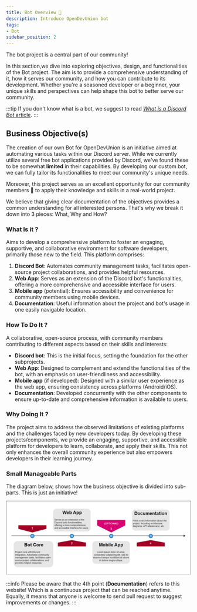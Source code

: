 ```yaml
---
title: Bot Overview 🤖
description: Introduce OpenDevUnion bot
tags:
- Bot
sidebar_position: 2
---
```


The bot project is a central part of our community!

In this section,we dive into exploring objectives, design, and functionalities of the Bot project. The aim is to provide a comprehensive understanding of it, how it serves our community, and how you can contribute to its development.
Whether you're a seasoned developer or a beginner, your unique skills and perspectives can help shape this bot to better serve our community. 

:::tip
If you don't know what is a bot, we suggest to read [*What is a Discord Bot* article](https://www.xenioo.com/whats-is-a-discord-bot/).
:::
## Business Objective(s)
The creation of our own Bot for OpenDevUnion is an initiative aimed at automating various tasks within our Discord server. While we currently utilize several free bot applications provided by Discord, we've found these to be somewhat **limited** in their capabilities. By developing our custom bot, we can fully tailor its functionalities to meet our community's unique needs.

Moreover, this project serves as an excellent opportunity for our community members 👥 to apply their knowledge and skills in a real-world project.

We believe that giving clear documentation of the objectives provides a common understanding for all interested persons. That's why we break it down into 3 pieces: What, Why and How? 

### What Is it ?
Aims to develop a comprehensive platform to foster an engaging, supportive, and collaborative environment for software developers, primarily those new to the field. This platform comprises:

1. **Discord Bot**: Automates community management tasks, facilitates open-source project collaborations, and provides helpful resources.
2. **Web App**: Serves as an extension of the Discord bot's functionalities, offering a more comprehensive and accessible interface for users.
3. **Mobile app** (potential): Ensures accessibility and convenience for community members using mobile devices.
4. **Documentation**: Useful information about the project and bot's usage in one easily navigable location.

### How To Do It ?
A collaborative, open-source process, with community members contributing to different aspects based on their skills and interests:

- **Discord bot**: This is the initial focus, setting the foundation for the other subprojects.
- **Web App**: Designed to complement and extend the functionalities of the bot, with an emphasis on user-friendliness and accessibility.
- **Mobile app** (if developed): Designed with a similar user experience as the web app, ensuring consistency across platforms (Android/iOS).
- **Documentation**: Developed concurrently with the other components to ensure up-to-date and comprehensive information is available to users.

### Why Doing It ?
The project aims to address the observed limitations of existing platforms and the challenges faced by new developers today. By developing these projects/components, we provide an engaging, supportive, and accessible platform for developers to learn, collaborate, and apply their skills. This not only enhances the overall community experience but also empowers developers in their learning journey.

### Small Manageable Parts
The diagram below, shows how the business objective is divided into sub-parts. This is just an initiative!

![](/diagramming-exported/prioritization.png)

:::info
Please be aware that the 4th point (**Documentation**) refers to this website! Which is a continuous project that can be reached anytime. Equally, it means that anyone is welcome to send pull request to suggest improvements or changes.
:::



